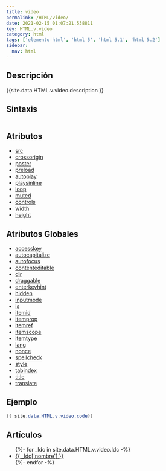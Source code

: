 ```yaml
---
title: video
permalink: /HTML/video/
date: 2021-02-15 01:07:21.538811
key: HTML.v.video
category: html
tags: ['elemento html', 'html 5', 'html 5.1', 'html 5.2']
sidebar: 
  nav: html
---
```


## Descripción
{{site.data.HTML.v.video.description }}

## Sintaxis
~~~html
~~~

## Atributos
* [src](/HTML/video/src/)
* [crossorigin](/HTML/video/crossorigin/)
* [poster](/HTML/video/poster/)
* [preload](/HTML/video/preload/)
* [autoplay](/HTML/video/autoplay/)
* [playsinline](/HTML/video/playsinline/)
* [loop](/HTML/video/loop/)
* [muted](/HTML/video/muted/)
* [controls](/HTML/video/controls/)
* [width](/HTML/video/width/)
* [height](/HTML/video/height/)

## Atributos Globales
* [accesskey](/HTML/accesskey/)
* [autocapitalize](/HTML/autocapitalize/)
* [autofocus](/HTML/autofocus/)
* [contenteditable](/HTML/contenteditable/)
* [dir](/HTML/dir/)
* [draggable](/HTML/draggable/)
* [enterkeyhint](/HTML/enterkeyhint/)
* [hidden](/HTML/hidden/)
* [inputmode](/HTML/inputmode/)
* [is](/HTML/is/)
* [itemid](/HTML/itemid/)
* [itemprop](/HTML/itemprop/)
* [itemref](/HTML/itemref/)
* [itemscope](/HTML/itemscope/)
* [itemtype](/HTML/itemtype/)
* [lang](/HTML/lang/)
* [nonce](/HTML/nonce/)
* [spellcheck](/HTML/spellcheck/)
* [style](/HTML/style/)
* [tabindex](/HTML/tabindex/)
* [title](/HTML/title/)
* [translate](/HTML/translate/)

## Ejemplo
~~~java
{{ site.data.HTML.v.video.code}}
~~~

## Artículos
<ul>
{%- for _ldc in site.data.HTML.v.video.ldc -%}
   <li>
       <a href="{{_ldc['url'] }}">{{ _ldc['nombre'] }}</a>
   </li>
{%- endfor -%}
</ul>
